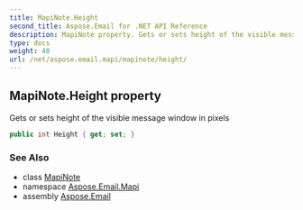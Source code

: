 ```yaml
---
title: MapiNote.Height
second_title: Aspose.Email for .NET API Reference
description: MapiNote property. Gets or sets height of the visible message window in pixels
type: docs
weight: 40
url: /net/aspose.email.mapi/mapinote/height/
---
```

## MapiNote.Height property

Gets or sets height of the visible message window in pixels

```csharp
public int Height { get; set; }
```

### See Also

* class [MapiNote](../)
* namespace [Aspose.Email.Mapi](../../mapinote/)
* assembly [Aspose.Email](../../../)


